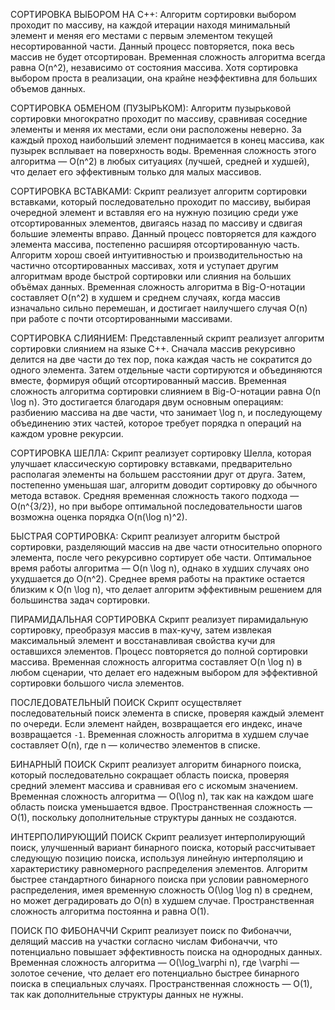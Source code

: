 СОРТИРОВКА ВЫБОРОМ НА С++:
Алгоритм сортировки выбором проходит по массиву, на каждой итерации находя минимальный элемент и меняя его местами с первым элементом текущей несортированной части. Данный процесс повторяется, пока весь массив не будет отсортирован. Временная сложность алгоритма всегда равна O(n^2), независимо от состояния массива. Хотя сортировка выбором проста в реализации, она крайне неэффективна для больших объемов данных.


СОРТИРОВКА ОБМЕНОМ (ПУЗЫРЬКОМ):
Алгоритм пузырьковой сортировки многократно проходит по массиву, сравнивая соседние элементы и меняя их местами, если они расположены неверно. За каждый проход наибольший элемент поднимается в конец массива, как пузырек всплывает на поверхность воды. Временная сложность этого алгоритма — O(n^2) в любых ситуациях (лучшей, средней и худшей), что делает его эффективным только для малых массивов.


СОРТИРОВКА ВСТАВКАМИ:
Скрипт реализует алгоритм сортировки вставками, который последовательно проходит по массиву, выбирая очередной элемент и вставляя его на нужную позицию среди уже отсортированных элементов, двигаясь назад по массиву и сдвигая большие элементы вправо. Данный процесс повторяется для каждого элемента массива, постепенно расширяя отсортированную часть. Алгоритм хорош своей интуитивностью и производительностью на частично отсортированных массивах, хотя и уступает другим алгоритмам вроде быстрой сортировки или слияния на больших объёмах данных.
Временная сложность алгоритма в Big-O-нотации составляет O(n^2) в худшем и среднем случаях, когда массив изначально сильно перемешан, и достигает наилучшего случая O(n) при работе с почти отсортированными массивами.








СОРТИРОВКА СЛИЯНИЕМ:
Представленный скрипт реализует алгоритм сортировки слиянием на языке C++. Сначала массив рекурсивно делится на две части до тех пор, пока каждая часть не сократится до одного элемента. Затем отдельные части сортируются и объединяются вместе, формируя общий отсортированный массив.
Временная сложность алгоритма сортировки слиянием в Big-O-нотации равна O(n \log n). Это достигается благодаря двум основным операциям: разбиению массива на две части, что занимает \log n, и последующему объединению этих частей, которое требует порядка n операций на каждом уровне рекурсии.








СОРТИРОВКА ШЕЛЛА:
Скрипт реализует сортировку Шелла, которая улучшает классическую сортировку вставками, предварительно располагая элементы на большем расстоянии друг от друга. Затем, постепенно уменьшая шаг, алгоритм доводит сортировку до обычного метода вставок. Средняя временная сложность такого подхода — O(n^{3/2}), но при выборе оптимальной последовательности шагов возможна оценка порядка O(n(\log n)^2).








БЫСТРАЯ СОРТИРОВКА:
Скрипт реализует алгоритм быстрой сортировки, разделяющий массив на две части относительно опорного элемента, после чего рекурсивно сортирует обе части. Оптимальное время работы алгоритма — O(n \log n), однако в худших случаях оно ухудшается до O(n^2). Среднее время работы на практике остается близким к O(n \log n), что делает алгоритм эффективным решением для большинства задач сортировки.








ПИРАМИДАЛЬНАЯ СОРТИРОВКА
Скрипт реализует пирамидальную сортировку, преобразуя массив в max-кучу, затем извлекая максимальный элемент и восстанавливая свойства кучи для оставшихся элементов. Процесс повторяется до полной сортировки массива. Временная сложность алгоритма составляет O(n \log n) в любом сценарии, что делает его надежным выбором для эффективной сортировки большого числа элементов.








ПОСЛЕДОВАТЕЛЬНЫЙ ПОИСК
Скрипт осуществляет последовательный поиск элемента в списке, проверяя каждый элемент по очереди. Если элемент найден, возвращается его индекс, иначе возвращается `-1`. Временная сложность алгоритма в худшем случае составляет O(n), где n — количество элементов в списке.








БИНАРНЫЙ ПОИСК
Скрипт реализует алгоритм бинарного поиска, который последовательно сокращает область поиска, проверяя средний элемент массива и сравнивая его с искомым значением. Временная сложность алгоритма — O(\log n), так как на каждом шаге область поиска уменьшается вдвое. Пространственная сложность — O(1), поскольку дополнительные структуры данных не создаются.








ИНТЕРПОЛИРУЮЩИЙ ПОИСК
Скрипт реализует интерполирующий поиск, улучшенный вариант бинарного поиска, который рассчитывает следующую позицию поиска, используя линейную интерполяцию и характеристику равномерного распределения элементов. Алгоритм быстрее стандартного бинарного поиска при условии равномерного распределения, имея временную сложность O(\log \log n) в среднем, но может деградировать до O(n) в худшем случае. Пространственная сложность алгоритма постоянна и равна O(1).








ПОИСК ПО ФИБОНАЧЧИ
Скрипт реализует поиск по Фибоначчи, делящий массив на участки согласно числам Фибоначчи, что потенциально повышает эффективность поиска на однородных данных. Временная сложность алгоритма — O(\log_\varphi n), где \varphi — золотое сечение, что делает его потенциально быстрее бинарного поиска в специальных случаях. Пространственная сложность — O(1), так как дополнительные структуры данных не нужны.


































































































































































